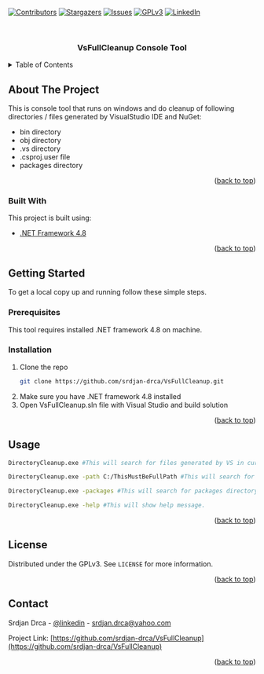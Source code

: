 <div id="top"></div>



<!-- PROJECT SHIELDS -->
<!--
*** See the bottom of this document for the declaration of the reference variables
*** for contributors-url, forks-url, etc. This is an optional, concise syntax you may use.
*** https://www.markdownguide.org/basic-syntax/#reference-style-links
-->
[![Contributors][contributors-shield]][contributors-url]
[![Stargazers][stars-shield]][stars-url]
[![Issues][issues-shield]][issues-url]
[![GPLv3][license-shield]][license-url]
[![LinkedIn][linkedin-shield]][linkedin-url]



<!-- PROJECT LOGO -->
<br />
<div align="center">
  <h3 align="center">VsFullCleanup Console Tool</h3>
</div>



<!-- TABLE OF CONTENTS -->
<details>
  <summary>Table of Contents</summary>
  <ol>
    <li>
      <a href="#about-the-project">About The Project</a>
      <ul>
        <li><a href="#built-with">Built With</a></li>
      </ul>
    </li>
    <li>
      <a href="#getting-started">Getting Started</a>
      <ul>
        <li><a href="#prerequisites">Prerequisites</a></li>
        <li><a href="#installation">Installation</a></li>
      </ul>
    </li>
    <li><a href="#usage">Usage</a></li>
    <li><a href="#license">License</a></li>
    <li><a href="#contact">Contact</a></li>
  </ol>
</details>



<!-- ABOUT THE PROJECT -->
## About The Project

This is console tool that runs on windows and do cleanup of following directories / files generated by VisualStudio IDE and NuGet:
* bin directory
* obj directory
* .vs directory
* .csproj.user file
* packages directory

<p align="right">(<a href="#top">back to top</a>)</p>



### Built With

This project is built using:

* [.NET Framework 4.8](https://dotnet.microsoft.com/en-us/download/dotnet-framework/net48)

<p align="right">(<a href="#top">back to top</a>)</p>



<!-- GETTING STARTED -->
## Getting Started

To get a local copy up and running follow these simple steps.

### Prerequisites

This tool requires installed .NET framework 4.8 on machine. 

### Installation

1. Clone the repo
   ```sh
   git clone https://github.com/srdjan-drca/VsFullCleanup.git
   ```
2. Make sure you have .NET framework 4.8 installed
3. Open VsFullCleanup.sln file with Visual Studio and build solution

<p align="right">(<a href="#top">back to top</a>)</p>



<!-- USAGE EXAMPLES -->
## Usage

```sh
DirectoryCleanup.exe #This will search for files generated by VS in current directory.
```
```sh
DirectoryCleanup.exe -path C:/ThisMustBeFullPath #This will search for files generated by VS in specified directory.
```
```sh
DirectoryCleanup.exe -packages #This will search for packages directory generated by NuGet.
```
```sh
DirectoryCleanup.exe -help #This will show help message.
```

<p align="right">(<a href="#top">back to top</a>)</p>



<!-- LICENSE -->
## License

Distributed under the GPLv3. See `LICENSE` for more information.

<p align="right">(<a href="#top">back to top</a>)</p>



<!-- CONTACT -->
## Contact

Srdjan Drca - [@linkedin](https://www.linkedin.com/in/srdjan-drca/) - srdjan.drca@yahoo.com

Project Link: [https://github.com/srdjan-drca/VsFullCleanup](https://github.com/srdjan-drca/VsFullCleanup)

<p align="right">(<a href="#top">back to top</a>)</p>



<!-- MARKDOWN LINKS & IMAGES -->
<!-- https://www.markdownguide.org/basic-syntax/#reference-style-links -->
[contributors-shield]: https://img.shields.io/github/contributors/srdjan-drca/VsFullCleanup.svg?style=for-the-badge
[contributors-url]: https://github.com/srdjan-drca/VsFullCleanup/graphs/contributors
[stars-shield]: https://img.shields.io/github/stars/srdjan-drca/VsFullCleanup.svg?style=for-the-badge
[stars-url]: https://github.com/srdjan-drca/VsFullCleanup/stargazers
[issues-shield]: https://img.shields.io/github/issues/srdjan-drca/VsFullCleanup.svg?style=for-the-badge
[issues-url]: https://github.com/srdjan-drca/VsFullCleanup/issues
[license-shield]: https://img.shields.io/github/license/srdjan-drca/VsFullCleanup.svg?style=for-the-badge
[license-url]: https://github.com/srdjan-drca/VsFullCleanup/blob/develop/LICENSE
[linkedin-shield]: https://img.shields.io/badge/-LinkedIn-black.svg?style=for-the-badge&logo=linkedin&colorB=555
[linkedin-url]: https://www.linkedin.com/in/srdjan-drca/
